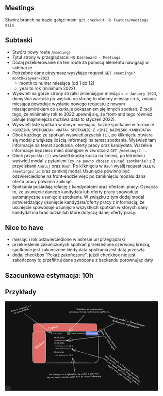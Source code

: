 ## Meetings

Stwórz branch na bazie gałęzi main:
`git checkout -b feature/meetings main`

## Subtaski
- Stwórz nowy route `/meetings` 
- Tytuł strony w przeglądarce: `HR Dashboard - Meetings`
- Dodaj przekierowanie na ten route za pomocą elementu nawigacji w sidebarze
- Potrzebne dane otrzymasz wysyłając request `GET /meetings?month=2&year=2023`
  - month to numer miesiąca (od 1 do 12)
  - year to rok (minimum 2022)
- Wyświetl na górze strony strzałki zmieniające miesiąc `< > January 2023`, domyślna wartość po wejściu na stronę to obecny miesiąc i rok, zmiana miesiąca powoduje wysłanie nowego requestu z nowym miesiącem/rokiem co skutkuje pokazaniem się innych spotkań. Z racji tego, że minimalny rok to 2022 upewnij się, że front-end tego również pilnuje (najmniejsza możliwa data to styczeń 2022).
- Wyświetl listę spotkań w danym miesiącu, każde spotkanie w formacie `<GODZINA_SPOTKANIA> <DATA> SPOTKANIE Z <IMIE_NAZWISKO_KANDYDATA>`
- Obok każdego ze spotkań wyświetl przycisk `(i)`, po kliknięciu otwiera się modal z większą ilością informacji na temat spotkania. Wyświetl tam informacje na temat spotkania, oferty pracy oraz kandydata. Wszelkie informacje będziesz mieć dostępne w zwrotce z `GET /meetings?...`
- Obok przycisku `(i)` wyświetl ikonkę kosza na śmieci, po kliknięciu wyświetl modal z pytaniem `Czy na pewno chcesz usunąć spotkanie?` z 2 przyciskami `Anuluj` oraz `Usuń`. Po kliknięciu w `Usuń` wyślij request `DELETE /meetings/:id` oraz zamknij modal. Usunięcie powinno być odzwierciedlone na front-endzie więc po zamknięciu modalu dana oferta pracy powinna zniknąć.
- Spotkania posiadają relację z kandydatami oraz ofertami pracy. Oznacza to, że usunięcie danego kandydata lub oferty pracy spowoduje automatyczne usunięcie spotkania. W związku z tym dodaj modal potwierdzający usunięcie kandydata/oferty pracy z informacją, że usunięcie spowoduje usunięcie wszystkich spotkań w których dany kandydat ma brać udział lub które dotyczą danej oferty pracy.

## Nice to have
- miesiąc i rok odzwierciedlone w adresie url przeglądarki
- przekreślenie zakończonych spotkań przekreślone czerwoną kreską, spotkanie jest zakończone kiedy data spotkania jest datą przeszłą
- dodaj checkbox "Pokaż zakończone", jeżeli checkbox nie jest zakończony to przefiltruj dane zwrócone z backendu porównując daty

## Szacunkowa estymacja: 10h

## Przykłady
![Meetings](./meetings.png "Meetings")
